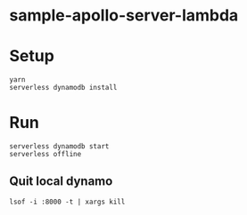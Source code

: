 # sample-apollo-server-lambda

# Setup
```
yarn
serverless dynamodb install
```

# Run
```
serverless dynamodb start
serverless offline
```

## Quit local dynamo
```
lsof -i :8000 -t | xargs kill
```
